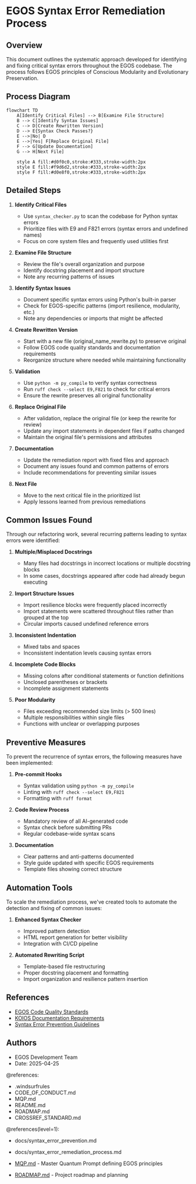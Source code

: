 # EGOS Syntax Error Remediation Process

## Overview

This document outlines the systematic approach developed for identifying and fixing critical syntax errors throughout the EGOS codebase. The process follows EGOS principles of Conscious Modularity and Evolutionary Preservation.

## Process Diagram

```mermaid
flowchart TD
    A[Identify Critical Files] --> B[Examine File Structure]
    B --> C[Identify Syntax Issues]
    C --> D[Create Rewritten Version]
    D --> E{Syntax Check Passes?}
    E -->|No| D
    E -->|Yes| F[Replace Original File]
    F --> G[Update Documentation]
    G --> H[Next File]
    
    style A fill:#d0f0c0,stroke:#333,stroke-width:2px
    style E fill:#f9d6d2,stroke:#333,stroke-width:2px
    style F fill:#d0e8f0,stroke:#333,stroke-width:2px
```

## Detailed Steps

1. **Identify Critical Files**
   - Use `syntax_checker.py` to scan the codebase for Python syntax errors
   - Prioritize files with E9 and F821 errors (syntax errors and undefined names)
   - Focus on core system files and frequently used utilities first

2. **Examine File Structure**
   - Review the file's overall organization and purpose
   - Identify docstring placement and import structure
   - Note any recurring patterns of issues

3. **Identify Syntax Issues**
   - Document specific syntax errors using Python's built-in parser
   - Check for EGOS-specific patterns (import resilience, modularity, etc.)
   - Note any dependencies or imports that might be affected

4. **Create Rewritten Version**
   - Start with a new file (original_name_rewrite.py) to preserve original
   - Follow EGOS code quality standards and documentation requirements
   - Reorganize structure where needed while maintaining functionality

5. **Validation**
   - Use `python -m py_compile` to verify syntax correctness
   - Run `ruff check --select E9,F821` to check for critical errors
   - Ensure the rewrite preserves all original functionality

6. **Replace Original File**
   - After validation, replace the original file (or keep the rewrite for review)
   - Update any import statements in dependent files if paths changed
   - Maintain the original file's permissions and attributes

7. **Documentation**
   - Update the remediation report with fixed files and approach
   - Document any issues found and common patterns of errors
   - Include recommendations for preventing similar issues

8. **Next File**
   - Move to the next critical file in the prioritized list
   - Apply lessons learned from previous remediations

## Common Issues Found

Through our refactoring work, several recurring patterns leading to syntax errors were identified:

1. **Multiple/Misplaced Docstrings**
   - Many files had docstrings in incorrect locations or multiple docstring blocks
   - In some cases, docstrings appeared after code had already begun executing

2. **Import Structure Issues**
   - Import resilience blocks were frequently placed incorrectly
   - Import statements were scattered throughout files rather than grouped at the top
   - Circular imports caused undefined reference errors

3. **Inconsistent Indentation**
   - Mixed tabs and spaces
   - Inconsistent indentation levels causing syntax errors

4. **Incomplete Code Blocks**
   - Missing colons after conditional statements or function definitions
   - Unclosed parentheses or brackets
   - Incomplete assignment statements

5. **Poor Modularity**
   - Files exceeding recommended size limits (> 500 lines)
   - Multiple responsibilities within single files
   - Functions with unclear or overlapping purposes

## Preventive Measures

To prevent the recurrence of syntax errors, the following measures have been implemented:

1. **Pre-commit Hooks**
   - Syntax validation using `python -m py_compile`
   - Linting with `ruff check --select E9,F821`
   - Formatting with `ruff format`

2. **Code Review Process**
   - Mandatory review of all AI-generated code
   - Syntax check before submitting PRs
   - Regular codebase-wide syntax scans

3. **Documentation**
   - Clear patterns and anti-patterns documented
   - Style guide updated with specific EGOS requirements
   - Template files showing correct structure

## Automation Tools

To scale the remediation process, we've created tools to automate the detection and fixing of common issues:

1. **Enhanced Syntax Checker**
   - Improved pattern detection
   - HTML report generation for better visibility
   - Integration with CI/CD pipeline

2. **Automated Rewriting Script**
   - Template-based file restructuring
   - Proper docstring placement and formatting
   - Import organization and resilience pattern insertion

## References

- [EGOS Code Quality Standards](../../standards/code_quality.md)
- [KOIOS Documentation Requirements](../../standards/documentation.md)
- [Syntax Error Prevention Guidelines](./syntax_error_prevention.md)

## Authors

- EGOS Development Team
- Date: 2025-04-25

@references:
- .windsurfrules
- CODE_OF_CONDUCT.md
- MQP.md
- README.md
- ROADMAP.md
- CROSSREF_STANDARD.md

@references(level=1):
  - docs/syntax_error_prevention.md






  - docs/syntax_error_remediation_process.md

- [MQP.md](mdc:../../MQP.md) - Master Quantum Prompt defining EGOS principles
- [ROADMAP.md](mdc:../../ROADMAP.md) - Project roadmap and planning